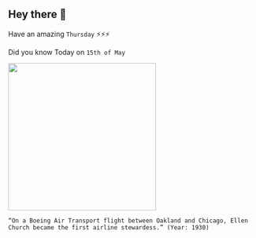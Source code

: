 ## Hey there 👋
Have an amazing `Thursday` ⚡⚡⚡

Did you know Today on `15th of May`
 
 [<img src="https://pbs.twimg.com/media/EaOgkapUEAUDuNL.jpg" width="300" />](https://county17.com/2018/05/18/worlds-first-stewardess-thisweekinwyhistory/) 
 ```
“On a Boeing Air Transport flight between Oakland and Chicago, Ellen Church became the first airline stewardess.” (Year: 1930)
```
